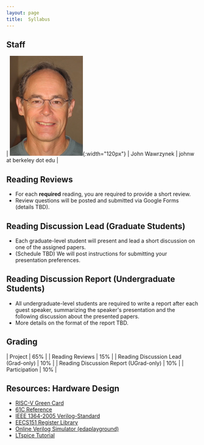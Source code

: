 ```yaml
---
layout: page
title:  Syllabus
---
```


## Staff ##

| ![john photo](assets/images/johnw.jpg){:width="120px"}   | John Wawrzynek  | johnw at berkeley dot edu           |

## Reading Reviews ##
- For each **required** reading, you are required to provide a short review. 
- Review questions will be posted and submitted via Google Forms (details TBD).

## Reading Discussion Lead (Graduate Students) ##
- Each graduate-level student will present and lead a short discussion on one of the assigned papers. 
- (Schedule TBD) We will post instructions for submitting your presentation preferences. 

## Reading Discussion Report (Undergraduate Students) ##
- All undergraduate-level students are required to write a report after each guest speaker, summarizing the speaker's presentation and the following discussion about the presented papers. 
- More details on the format of the report TBD.

## Grading ##

| Project         | 65% |
| Reading Reviews    | 15% |
| Reading Discussion Lead (Grad-only)  | 10%  |
| Reading Discussion Report (UGrad-only)  | 10%  |
| Participation   | 10%  |


## Resources: Hardware Design ##
- [RISC-V Green Card](./files/verilog/riscvcard.pdf)
- [61C Reference](./files/verhilog/reference-card.pdf)
- [IEEE 1364-2005 Verilog-Standard](./files/verilog/verilog-std-1364-2005.pdf)
- [EECS151 Register Library](./files/lib/EECS151.v)
- [Online Verilog Simulator (edaplayground)](https://www.edaplayground.com/)
- [LTspice Tutorial](./files/spice_tutorial.pdf)

<!-- ## Cheating Policy ##

* If you turn in someone else's work as if it were your own, you are guilty of cheating.  This includes problem sets, answers on exams, lab exercise checks, project design, and any required course turn-in material.
* Also, if you knowingly aid in cheating, you are guilty.
* We have software that compares your submitted work to others.
* However, it is okay to discuss with others lab exercises and the project (obviously, okay to work with project partner).  Okay to discuss homework with others.  But everyone must turn in their own work.
* Do not post your work on public repositories like github (private o.k.)
* **If we catch you cheating, you will get negative points on the assignment: It is better to not do the work than to cheat! If it is a midterm exam, final exam, or final project, you get an F in the class.  All cases of cheating reported to the office of student conduct. ** -->